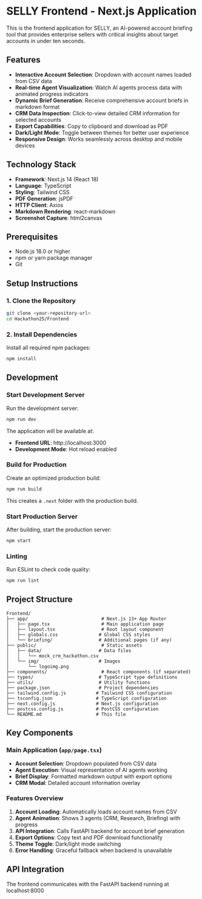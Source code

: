 # SELLY Frontend - Next.js Application

This is the frontend application for SELLY, an AI-powered account briefing tool that provides enterprise sellers with critical insights about target accounts in under ten seconds.

## Features

- **Interactive Account Selection**: Dropdown with account names loaded from CSV data
- **Real-time Agent Visualization**: Watch AI agents process data with animated progress indicators
- **Dynamic Brief Generation**: Receive comprehensive account briefs in markdown format
- **CRM Data Inspection**: Click-to-view detailed CRM information for selected accounts
- **Export Capabilities**: Copy to clipboard and download as PDF
- **Dark/Light Mode**: Toggle between themes for better user experience
- **Responsive Design**: Works seamlessly across desktop and mobile devices

## Technology Stack

- **Framework**: Next.js 14 (React 18)
- **Language**: TypeScript
- **Styling**: Tailwind CSS
- **PDF Generation**: jsPDF
- **HTTP Client**: Axios
- **Markdown Rendering**: react-markdown
- **Screenshot Capture**: html2canvas

## Prerequisites

- Node.js 18.0 or higher
- npm or yarn package manager
- Git

## Setup Instructions

### 1. Clone the Repository

```bash
git clone <your-repository-url>
cd Hackathon25/Frontend
```

### 2. Install Dependencies

Install all required npm packages:

```bash
npm install
```

## Development

### Start Development Server

Run the development server:

```bash
npm run dev
```

The application will be available at:
- **Frontend URL**: http://localhost:3000
- **Development Mode**: Hot reload enabled

### Build for Production

Create an optimized production build:

```bash
npm run build
```

This creates a `.next` folder with the production build.

### Start Production Server

After building, start the production server:

```bash
npm start
```


### Linting

Run ESLint to check code quality:

```bash
npm run lint
```


## Project Structure

```
Frontend/
├── app/                           # Next.js 13+ App Router
│   ├── page.tsx                   # Main application page
│   ├── layout.tsx                 # Root layout component
│   ├── globals.css               # Global CSS styles
│   └── briefing/                 # Additional pages (if any)
├── public/                        # Static assets
│   ├── data/                     # Data files
│   │   └── mock_crm_hackathon.csv
│   └── img/                      # Images
│       └── logoimg.png
├── components/                    # React components (if separated)
├── types/                        # TypeScript type definitions
├── utils/                        # Utility functions
├── package.json                  # Project dependencies
├── tailwind.config.js           # Tailwind CSS configuration
├── tsconfig.json                # TypeScript configuration
├── next.config.js               # Next.js configuration
├── postcss.config.js            # PostCSS configuration
└── README.md                    # This file
```

## Key Components

### Main Application (`app/page.tsx`)
- **Account Selection**: Dropdown populated from CSV data
- **Agent Execution**: Visual representation of AI agents working
- **Brief Display**: Formatted markdown output with export options
- **CRM Modal**: Detailed account information overlay

### Features Overview

1. **Account Loading**: Automatically loads account names from CSV
2. **Agent Animation**: Shows 3 agents (CRM, Research, Briefing) with progress
3. **API Integration**: Calls FastAPI backend for account brief generation
4. **Export Options**: Copy text and PDF download functionality
5. **Theme Toggle**: Dark/light mode switching
6. **Error Handling**: Graceful fallback when backend is unavailable

## API Integration

The frontend communicates with the FastAPI backend running at localhost:8000
